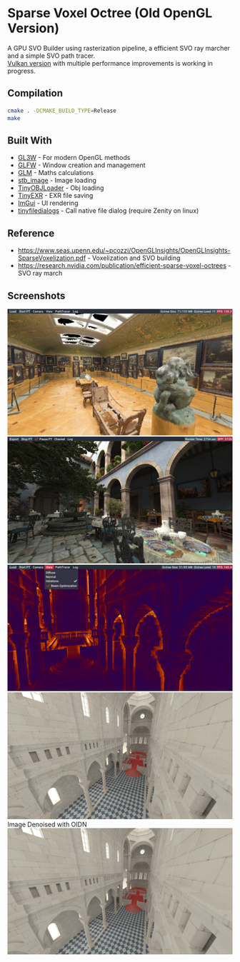 # Sparse Voxel Octree (Old OpenGL Version)
A GPU SVO Builder using rasterization pipeline, a efficient SVO ray marcher and a simple SVO path tracer.  
[Vulkan version](https://github.com/AdamYuan/VulkanSVO) with multiple performance improvements is working in progress.

## Compilation
```bash
cmake . -DCMAKE_BUILD_TYPE=Release
make
```

## Built With
* [GL3W](https://github.com/skaslev/gl3w) - For modern OpenGL methods
* [GLFW](http://www.glfw.org/) - Window creation and management
* [GLM](https://glm.g-truc.net/) - Maths calculations
* [stb_image](https://github.com/nothings/stb/blob/master/stb_image.h) - Image loading
* [TinyOBJLoader](https://github.com/syoyo/tinyobjloader) - Obj loading
* [TinyEXR](https://github.com/syoyo/tinyexr) - EXR file saving
* [ImGui](https://github.com/ocornut/imgui) - UI rendering
* [tinyfiledialogs](https://sourceforge.net/projects/tinyfiledialogs/) - Call native file dialog (require Zenity on linux)

## Reference
* https://www.seas.upenn.edu/~pcozzi/OpenGLInsights/OpenGLInsights-SparseVoxelization.pdf - Voxelization and SVO building
* https://research.nvidia.com/publication/efficient-sparse-voxel-octrees - SVO ray march

## Screenshots
![](https://raw.githubusercontent.com/AdamYuan/SparseVoxelOctree/opengl-legacy/screenshots/0.png)
![](https://raw.githubusercontent.com/AdamYuan/SparseVoxelOctree/opengl-legacy/screenshots/1.png)
![](https://raw.githubusercontent.com/AdamYuan/SparseVoxelOctree/opengl-legacy/screenshots/2.png)
![](https://raw.githubusercontent.com/AdamYuan/SparseVoxelOctree/opengl-legacy/screenshots/3.png)
Image Denoised with OIDN
![](https://raw.githubusercontent.com/AdamYuan/SparseVoxelOctree/opengl-legacy/screenshots/4.png)
